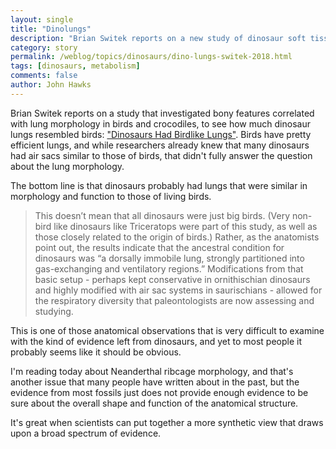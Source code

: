 ```yaml
---
layout: single
title: "Dinolungs"
description: "Brian Switek reports on a new study of dinosaur soft tissue morphology."
category: story
permalink: /weblog/topics/dinosaurs/dino-lungs-switek-2018.html
tags: [dinosaurs, metabolism]
comments: false
author: John Hawks
---
```


Brian Switek reports on a study that investigated bony features correlated with lung morphology in birds and crocodiles, to see how much dinosaur lungs resembled birds: <a href="https://blogs.scientificamerican.com/laelaps/dinosaurs-had-birdlike-lungs/">"Dinosaurs Had Birdlike Lungs"</a>. Birds have pretty efficient lungs, and while researchers already knew that many dinosaurs had air sacs similar to those of birds, that didn't fully answer the question about the lung morphology.

The bottom line is that dinosaurs probably had lungs that were similar in morphology and function to those of living birds.

<blockquote>This doesn’t mean that all dinosaurs were just big birds. (Very non-bird like dinosaurs like Triceratops were part of this study, as well as those closely related to the origin of birds.) Rather, as the anatomists point out, the results indicate that the ancestral condition for dinosaurs was “a dorsally immobile lung, strongly partitioned into gas-exchanging and ventilatory regions.” Modifications from that basic setup - perhaps kept conservative in ornithischian dinosaurs and highly modified with air sac systems in saurischians - allowed for the respiratory diversity that paleontologists are now assessing and studying.</blockquote>

This is one of those anatomical observations that is very difficult to examine with the kind of evidence left from dinosaurs, and yet to most people it probably seems like it should be obvious.

I'm reading today about Neanderthal ribcage morphology, and that's another issue that many people have written about in the past, but the evidence from most fossils just does not provide enough evidence to be sure about the overall shape and function of the anatomical structure.

It's great when scientists can put together a more synthetic view that draws upon a broad spectrum of evidence.
